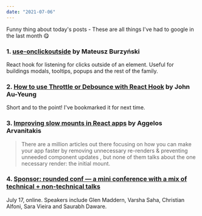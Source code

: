 ```yaml
---
date: "2021-07-06"
---
```


Funny thing about today's posts - These are all things I've had to google in the last month 😋

### 1. [use-onclickoutside](https://github.com/Andarist/use-onclickoutside) by Mateusz Burzyński

React hook for listening for clicks outside of an element. Useful for buildings modals, tooltips, popups and the rest of the family.



### 2. [How to use Throttle or Debounce with React Hook](https://javascript.plainenglish.io/how-to-use-throttle-or-debounce-with-react-hook-776e402a5fac) by John Au-Yeung

Short and to the point! I've bookmarked it for next time.

### 3. [Improving slow mounts in React apps](https://itnext.io/improving-slow-mounts-in-react-apps-cff5117696dc) by Aggelos Arvanitakis


> There are a million articles out there focusing on how you can make your app faster by removing unnecessary re-renders & preventing unneeded component updates , but none of them talks about the one necessary render: the initial mount.

### 4. [Sponsor: rounded conf — a mini conference with a mix of technical + non-technical talks](https://rounded.dev/conf)

July 17, online. Speakers include Glen Maddern, Varsha Saha, Christian Alfoni, Sara Vieira and Saurabh Daware.